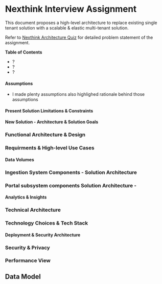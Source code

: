 # Nexthink Interview Assignment

This document proposes a high-level architecture to replace existing single tenant solution with a scalable & elastic multi-tenant solution.

Refer to [Nexthink Architecture Quiz]() for detailed problem statement of the assignment.

**Table of Contents**
- ?
- ?
- ?

#### Assumptions

- I made plenty assumptions also highlighed rationale behind those assumptions

#### Present Solution Limitations & Constraints

#### New Solution - Architecture & Solution Goals



### Functional Architecture & Design

### Requirments & High-level Use Cases

#### Data Volumes

### Ingestion System Components - Solution Architecture

### Portal subsystem components Solution Architecture - 

#### Analytics & Insights


### Technical Architecture

### Technology Choices & Tech Stack

#### Deployment & Security Architecture

### Security & Privacy

### Performance View

## Data Model 

